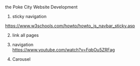 the Poke City Website Development

1. sticky navigation<br/>

https://www.w3schools.com/howto/howto_js_navbar_sticky.asp<br/>


2. link all pages<br/>

3. navigation<br/>
https://www.youtube.com/watch?v=FqbOu5ZRFag<br/>

4. Carousel 
